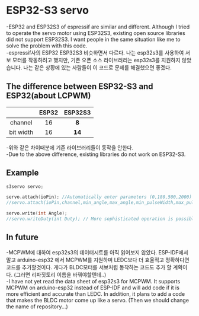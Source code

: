 # ESP32-S3 servo
-ESP32 and ESP32S3 of espressif are similar and different. Although I tried to operate the servo motor using ESP32S3, existing open source libraries did not support ESP32S3. I want people in the same situation like me to solve the problem with this code.<br>
-espressif사의 ESP32 ESP32S3 비슷하면서 다르다. 나는 esp32s3를 사용하여 서보 모터를 작동하려고 했지만, 기존 오픈 소스 라이브러리는 esp32s3를 지원하지 않았습니다. 나는 같은 상황에 있는 사람들이 이 코드로 문제를 해결했으면 좋겠다.

## The difference between ESP32-S3 and ESP32(about LCPWM)

| |ESP32|ESP32S3|
|:--:|:--:|:-:|
|channel|16|**8**|
|bit width|16|**14**|

-위와 같은 차이때분에 기존 라이브러리들이 동작을 안한다.<br>
-Due to the above difference, existing libraries do not work on ESP32-S3.

## Example 
```cpp
s3servo servo;

servo.attach(ioPin); //Automatically enter parameters (0,180,500,2000)
//servo.attach(ioPin,channel,min_angle,max_angle,min_pulseWidth,max_pulseWidth); // Manually enter parameters

servo.write(int Angle);
//servo.writeDuty(int Duty); // More sophisticated operation is possible by typing Dutycycle directly.
```

## In future
-MCPWM에 대하여 esp32s3의 데이터시트를 아직 읽어보지 않았다. ESP-IDF에서 말고 arduino-esp32 에서 MCPWM를 지원하며 LEDC보다 더 효율적고 정확하다면 코드를 추가할것이다. 게다가 BLDC모터를 서보처럼 동착하는 코드도 추가 할 계획이다. (그러면 리파짓토리 이름을 바꿔야할텐데..)<br>
-I have not yet read the data sheet of esp32s3 for MCPWM. It supports MCPWM on arduino-esp32 instead of ESP-IDF and will add code if it is more efficient and accurate than LEDC. In addition, it plans to add a code that makes the BLDC motor come up like a servo. (Then we should change the name of repository...)
